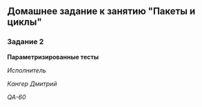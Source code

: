 ## Домашнее задание к занятию "Пакеты и циклы"

### Задание 2

**Параметризированные тесты**





*Исполнитель*

*Кангер Дмитрий*

*QA-60*

